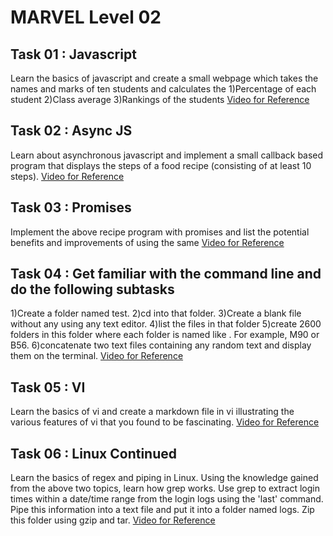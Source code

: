 # MARVEL Level 02
## Task 01 : Javascript
Learn the basics of javascript and create a small webpage which takes the names and marks of ten students and calculates the
1)Percentage of each student
2)Class average
3)Rankings of the students
[Video for Reference](https://youtu.be/4yil4PL7gjo?si=qoRpBNlxKppE1_Zc "YouTube")

## Task 02 : Async JS
Learn about asynchronous javascript and implement a small callback based program that displays the steps of a food recipe (consisting of at least 10 steps).
[Video for Reference](https://youtu.be/OSiIl3w60R8?si=l6lyAyCXuaxcwWdJ "YouTube")

## Task 03 : Promises
Implement the above recipe program with promises and list the potential benefits and improvements of using the same
[Video for Reference](https://youtu.be/_zktX2XXOAA?si=IzeBTCGa_YcfoM6i "YouTube")

## Task 04 : Get familiar with the command line and do the following subtasks
1)Create a folder named test.
2)cd into that folder.
3)Create a blank file without any using any text editor.
4)list the files in that folder
5)create 2600 folders in this folder where each folder is named like . For example, M90 or B56.
6)concatenate two text files containing any random text and display them on the terminal.
[Video for Reference](https://youtu.be/kN7xMrnW7E8?si=SqoMCS_10iAkc04E "YouTube")

## Task 05 : VI
Learn the basics of vi and create a markdown file in vi illustrating the various features of vi that you found to be fascinating.
[Video for Reference](https://youtu.be/Ys53X7RBo4E?si=QIaEvMLvjTEOaXm5 "YouTube")

## Task 06 : Linux Continued
Learn the basics of regex and piping in Linux. Using the knowledge gained from the above two topics, learn how grep works.
Use grep to extract login times within a date/time range from the login logs using the 'last' command. Pipe this information 
into a text file and put it into a folder named logs. Zip this folder using gzip and tar.
[Video for Reference](https://youtu.be/kFSnwajFHIA?si=ao2KDANjj1N03brm "YouTube")
